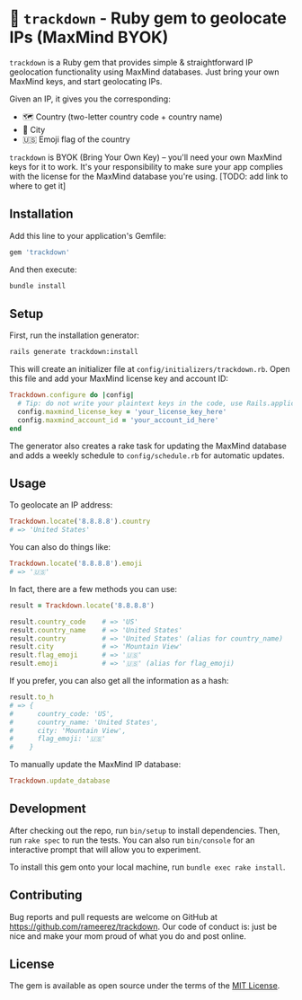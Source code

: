 # 📍 `trackdown` - Ruby gem to geolocate IPs (MaxMind BYOK)

`trackdown` is a Ruby gem that provides simple & straightforward IP geolocation functionality using MaxMind databases. Just bring your own MaxMind keys, and start geolocating IPs.

Given an IP, it gives you the corresponding:
- 🗺️ Country (two-letter country code + country name)
- 📍 City
- 🇺🇸 Emoji flag of the country

`trackdown` is BYOK (Bring Your Own Key) – you'll need your own MaxMind keys for it to work. It's your responsibility to make sure your app complies with the license for the MaxMind database you're using. [TODO: add link to where to get it]

## Installation

Add this line to your application's Gemfile:

```ruby
gem 'trackdown'
```

And then execute:

```bash
bundle install
```

## Setup

First, run the installation generator:

```bash
rails generate trackdown:install
```

This will create an initializer file at `config/initializers/trackdown.rb`. Open this file and add your MaxMind license key and account ID:

```ruby
Trackdown.configure do |config|
  # Tip: do not write your plaintext keys in the code, use Rails.application.credentials instead
  config.maxmind_license_key = 'your_license_key_here'
  config.maxmind_account_id = 'your_account_id_here'
end
```

The generator also creates a rake task for updating the MaxMind database and adds a weekly schedule to `config/schedule.rb` for automatic updates.

## Usage

To geolocate an IP address:

```ruby
Trackdown.locate('8.8.8.8').country
# => 'United States'
```

You can also do things like:
```ruby
Trackdown.locate('8.8.8.8').emoji
# => '🇺🇸'
```

In fact, there are a few methods you can use:
```ruby
result = Trackdown.locate('8.8.8.8')

result.country_code    # => 'US'
result.country_name    # => 'United States'
result.country         # => 'United States' (alias for country_name)
result.city            # => 'Mountain View'
result.flag_emoji      # => '🇺🇸'
result.emoji           # => '🇺🇸' (alias for flag_emoji)
```

If you prefer, you can also get all the information as a hash:
```ruby
result.to_h
# => {
#      country_code: 'US',
#      country_name: 'United States',
#      city: 'Mountain View',
#      flag_emoji: '🇺🇸'
#    }
```

To manually update the MaxMind IP database:
```ruby
Trackdown.update_database
```


## Development

After checking out the repo, run `bin/setup` to install dependencies. Then, run `rake spec` to run the tests. You can also run `bin/console` for an interactive prompt that will allow you to experiment.

To install this gem onto your local machine, run `bundle exec rake install`.

## Contributing

Bug reports and pull requests are welcome on GitHub at https://github.com/rameerez/trackdown. Our code of conduct is: just be nice and make your mom proud of what you do and post online.

## License

The gem is available as open source under the terms of the [MIT License](https://opensource.org/licenses/MIT).
